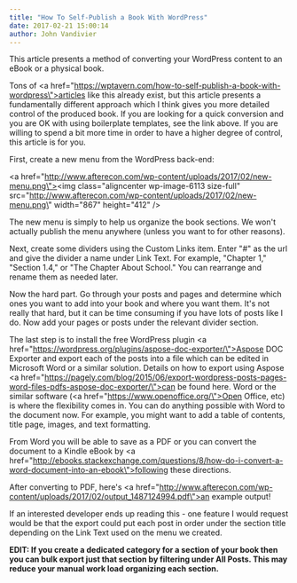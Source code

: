 ```yaml
---
title: "How To Self-Publish a Book With WordPress"
date: 2017-02-21 15:00:14
author: John Vandivier
---
```




This article presents a method of converting your WordPress content to an eBook or a physical book.

Tons of <a href=\"https://wptavern.com/how-to-self-publish-a-book-with-wordpress\">articles like this already exist</a>, but this article presents a fundamentally different approach which I think gives you more detailed control of the produced book. If you are looking for a quick conversion and you are OK with using boilerplate templates, see the link above. If you are willing to spend a bit more time in order to have a higher degree of control, this article is for you.

First, create a new menu from the WordPress back-end:

<a href=\"http://www.afterecon.com/wp-content/uploads/2017/02/new-menu.png\"><img class=\"aligncenter wp-image-6113 size-full\" src=\"http://www.afterecon.com/wp-content/uploads/2017/02/new-menu.png\" width=\"867\" height=\"412\" /></a>

The new menu is simply to help us organize the book sections. We won't actually publish the menu anywhere (unless you want to for other reasons).

Next, create some dividers using the Custom Links item. Enter \"#\" as the url and give the divider a name under Link Text. For example, \"Chapter 1,\" \"Section 1.4,\" or \"The Chapter About School.\" You can rearrange and rename them as needed later.

Now the hard part. Go through your posts and pages and determine which ones you want to add into your book and where you want them. It's not really that hard, but it can be time consuming if you have lots of posts like I do. Now add your pages or posts under the relevant divider section.

The last step is to install the free WordPress plugin <a href=\"https://wordpress.org/plugins/aspose-doc-exporter/\">Aspose DOC Exporter</a> and export each of the posts into a file which can be edited in Microsoft Word or a similar solution. Details on how to export using Aspose <a href=\"https://pagely.com/blog/2015/06/export-wordpress-posts-pages-word-files-pdfs-aspose-doc-exporter/\">can be found here</a>. Word or the similar software (<a href=\"https://www.openoffice.org/\">Open Office</a>, etc) is where the flexibility comes in. You can do anything possible with Word to the document now. For example, you might want to add a table of contents, title page, images, and text formatting.

From Word you will be able to save as a PDF or you can convert the document to a Kindle eBook by <a href=\"http://ebooks.stackexchange.com/questions/8/how-do-i-convert-a-word-document-into-an-ebook\">following these directions</a>.

After converting to PDF, here's <a href=\"http://www.afterecon.com/wp-content/uploads/2017/02/output_1487124994.pdf\">an example output</a>!

If an interested developer ends up reading this - one feature I would request would be that the export could put each post in order under the section title depending on the Link Text used on the menu we created.

<strong>EDIT: If you create a dedicated category for a section of your book then you can bulk export just that section by filtering under All Posts. This may reduce your manual work load organizing each section.</strong>